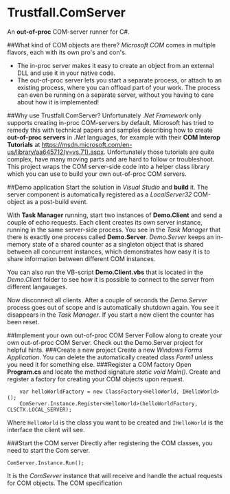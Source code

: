 # Trustfall.ComServer
An **out-of-proc** COM-server runner for C#.

##What kind of COM objects are there?
*Microsoft COM* comes in multiple flavors, each with its own pro's and con's.
- The in-proc server makes it easy to create an object from an external DLL and use it in your native code.
- The out-of-proc server lets you start a separate process, or attach to an existing process, where you can offload part of your work. The process can even be running on a separate server, without you having to care about how it is implemented!

##Why use Trustfall.ComServer?
Unfortunately *.Net Framework* only supports creating in-proc COM-servers by default. Microsoft has tried to remedy this with technical papers and samples describing how to create **out-of-proc servers** in *.Net* languages, for example with their **COM Interop Tutorials** at https://msdn.microsoft.com/en-us/library/aa645712(v=vs.71).aspx. Unfortunately those tutorials are quite complex, have many moving parts and are hard to follow or troubleshoot. This project wraps the COM server-side code into a helper class library which you can use to build your own out-of-proc COM servers.

##Demo application
Start the solution in *Visual Studio* and **build** it. The server component is automatically registered as a *LocalServer32* COM-object as a post-build event.

With **Task Manager** running, start two instances of **Demo.Client** and send a couple of echo requests. Each client creates its own server instance, running in the same server-side process. You see in the *Task Manager* that there is exactly one process called **Demo.Server**. *Demo.Server* keeps an in-memory state of a shared counter as a  singleton object that is shared between all concurrent instances, which demonstrates how easy it is to share information between different COM instances.

You can also run the VB-script **Demo.Client.vbs** that is located in the *Demo.Client* folder to see how it is possible to connect to the server from different langauages.

Now disconnect all clients. After a couple of seconds the *Demo.Server* process goes out of scope and is automatically shutdown again. You see it disappears in the *Task Manager*. If you start a new client the counter has been reset.

##Implement your own out-of-proc COM Server
Follow along to create your own out-of-proc COM Server. Check out the Demo.Server project for helpful hints.
###Create a new project
Create a new *Windows Forms Application*. You can delete the automatically created class *Form1* unless you need it for something else.
###Register a COM factory
Open **Program.cs** and locate the method signature *static void Main()*.
Create and register a factory for creating your COM objects upon request.
```
    var helloWorldFactory = new ClassFactory<HelloWorld, IHelloWorld>();
	ComServer.Instance.Register<HelloWorld>(helloWorldFactory, CLSCTX.LOCAL_SERVER);
```
Where ```HelloWorld``` is the class you want to be created and ```IHelloWorld``` is the interface the client will see.

###Start the COM server
Directly after registering the COM classes, you need to start the Com server.
```
ComServer.Instance.Run();
```
It is the *ComServer* instance that will receive and handle the actual requests for COM objects. The COM specification 